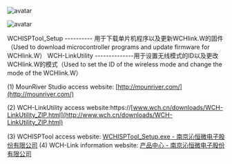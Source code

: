 

![avatar](C:\WeAct\WeAct_Git\WeAct\WeActStudio.WCHlink\Images\斜拍文字.jpg)

![avatar](C:\WeAct\WeAct_Git\WeAct\WeActStudio.WCHlink\Images\详情.png)

WCHISPTool_Setup ---------- 用于下载单片机程序以及更新WCHlink.W的固件（Used to download microcontroller programs and update firmware for WCHlink.W）
WCH-LinkUtility --------------用于设置无线模式的ID以及更改WCHlink.W的模式（Used to set the ID of the wireless mode and change the mode of the WCHlink.W）



(1) MounRiver Studio access website: [http://mounriver.com/](http://mounriver.com/) 

(2) WCH-LinkUtility access website:https://[www.wch.cn/downloads/WCH-LinkUtility_ZIP.html](http://www.wch.cn/downloads/WCH-LinkUtility_ZIP.html) 

(3) WCHISPTool access website: [WCHISPTool_Setup.exe - 南京沁恒微电子股份有限公司](https://www.wch.cn/downloads/WCHISPTool_Setup_exe.html) (4) WCH-Link information website: [产品中心 - 南京沁恒微电子股份有限公司](https://www.wch.cn/products/WCH-Link.html)



